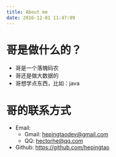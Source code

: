 ```yaml
---
title: About me
date: 2016-12-01 11:47:09
---
```


# 哥是做什么的？

* 哥是一个落魄码农
* 哥还是做大数据的
* 哥想学点东西，比如：java

# 哥的联系方式

* Email:
    * Gmail: hepingtaodev@gmail.com
    * QQ: hectorhe@qq.com
* Github: https://github.com/hepingtao